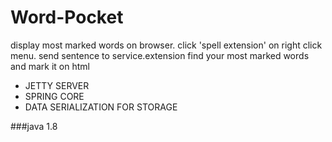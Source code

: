 # Word-Pocket

display most marked words on browser.
click 'spell extension' on right click menu.
send sentence to service.extension find your most marked words and mark it on html

- JETTY SERVER
- SPRING CORE
- DATA SERIALIZATION FOR STORAGE

###java 1.8
